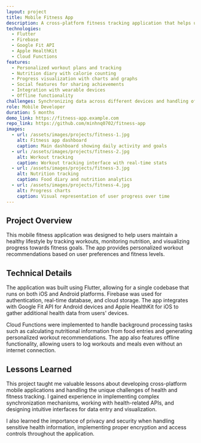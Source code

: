 ```yaml
---
layout: project
title: Mobile Fitness App
description: A cross-platform fitness tracking application that helps users monitor workouts, nutrition, and progress towards health goals.
technologies: 
  - Flutter
  - Firebase
  - Google Fit API
  - Apple HealthKit
  - Cloud Functions
features:
  - Personalized workout plans and tracking
  - Nutrition diary with calorie counting
  - Progress visualization with charts and graphs
  - Social features for sharing achievements
  - Integration with wearable devices
  - Offline functionality
challenges: Synchronizing data across different devices and handling offline mode was particularly challenging. I implemented a robust sync mechanism using Firebase that resolves conflicts and ensures data consistency even when users switch between multiple devices.
role: Mobile Developer
duration: 5 months
demo_link: https://fitness-app.example.com
repo_link: https://github.com/minhnq0702/fitness-app
images:
  - url: /assets/images/projects/fitness-1.jpg
    alt: Fitness app dashboard
    caption: Main dashboard showing daily activity and goals
  - url: /assets/images/projects/fitness-2.jpg
    alt: Workout tracking
    caption: Workout tracking interface with real-time stats
  - url: /assets/images/projects/fitness-3.jpg
    alt: Nutrition tracking
    caption: Food diary and nutrition analytics
  - url: /assets/images/projects/fitness-4.jpg
    alt: Progress charts
    caption: Visual representation of user progress over time
---
```


## Project Overview

This mobile fitness application was designed to help users maintain a healthy lifestyle by tracking workouts, monitoring nutrition, and visualizing progress towards fitness goals. The app provides personalized workout recommendations based on user preferences and fitness levels.

## Technical Details

The application was built using Flutter, allowing for a single codebase that runs on both iOS and Android platforms. Firebase was used for authentication, real-time database, and cloud storage. The app integrates with Google Fit API for Android devices and Apple HealthKit for iOS to gather additional health data from users' devices.

Cloud Functions were implemented to handle background processing tasks such as calculating nutritional information from food entries and generating personalized workout recommendations. The app also features offline functionality, allowing users to log workouts and meals even without an internet connection.

## Lessons Learned

This project taught me valuable lessons about developing cross-platform mobile applications and handling the unique challenges of health and fitness tracking. I gained experience in implementing complex synchronization mechanisms, working with health-related APIs, and designing intuitive interfaces for data entry and visualization.

I also learned the importance of privacy and security when handling sensitive health information, implementing proper encryption and access controls throughout the application.
